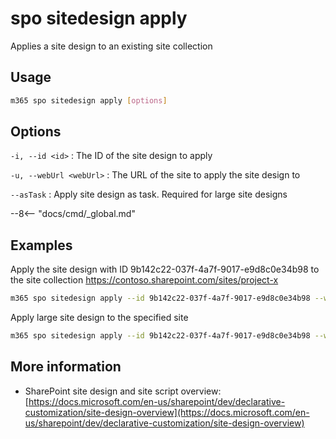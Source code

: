 # spo sitedesign apply

Applies a site design to an existing site collection

## Usage

```sh
m365 spo sitedesign apply [options]
```

## Options

`-i, --id <id>`
: The ID of the site design to apply

`-u, --webUrl <webUrl>`
: The URL of the site to apply the site design to

`--asTask`
: Apply site design as task. Required for large site designs

--8<-- "docs/cmd/_global.md"

## Examples

Apply the site design with ID 9b142c22-037f-4a7f-9017-e9d8c0e34b98 to the site collection https://contoso.sharepoint.com/sites/project-x

```sh
m365 spo sitedesign apply --id 9b142c22-037f-4a7f-9017-e9d8c0e34b98 --webUrl https://contoso.sharepoint.com/sites/project-x
```

Apply large site design to the specified site

```sh
m365 spo sitedesign apply --id 9b142c22-037f-4a7f-9017-e9d8c0e34b98 --webUrl https://contoso.sharepoint.com/sites/project-x --asTask
```

## More information

- SharePoint site design and site script overview: [https://docs.microsoft.com/en-us/sharepoint/dev/declarative-customization/site-design-overview](https://docs.microsoft.com/en-us/sharepoint/dev/declarative-customization/site-design-overview)
